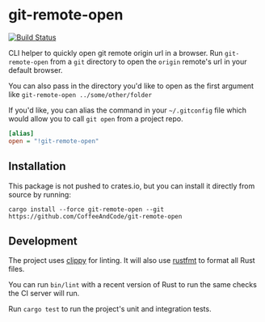 # git-remote-open

[![Build Status](https://travis-ci.org/CoffeeAndCode/git-remote-open.svg?branch=master)](https://travis-ci.org/CoffeeAndCode/git-remote-open)

CLI helper to quickly open git remote origin url in a browser. Run
`git-remote-open` from a `git` directory to open the `origin` remote's url in
your default browser.

You can also pass in the directory you'd like to open
as the first argument like `git-remote-open ../some/other/folder`

If you'd like, you can alias the command in your `~/.gitconfig` file which
would allow you to call `git open` from a project repo.

```ini
[alias]
open = "!git-remote-open"
```

## Installation

This package is not pushed to crates.io, but you can install it directly from
source by running:

```shell
cargo install --force git-remote-open --git https://github.com/CoffeeAndCode/git-remote-open
```

## Development

The project uses [clippy](https://github.com/rust-lang-nursery/rust-clippy) for
linting. It will also use [rustfmt](https://github.com/rust-lang-nursery/rustfmt)
to format all Rust files.

You can run `bin/lint` with a recent version of Rust to run the same checks the
CI server will run.

Run `cargo test` to run the project's unit and integration tests.
